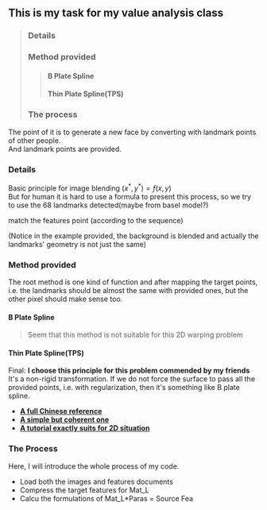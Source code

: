 ## This is my task for my value analysis class

> ### Details  
> ### Method provided
>> #### B Plate Spline
>> #### Thin Plate Spline(TPS)
> ### The process  

The point of it is to generate a new face by converting with landmark points of other people.  
And landmark points are provided.  

### Details

Basic principle for image blending $(x^*,y^*) = f(x,y)$  
But for human it is hard to use a formula to present this process, so we try to use the 68 landmarks detected(maybe from basel model?)  

match the features point (according to the sequence)  
  
(Notice in the example provided, the background is blended and actually the landmarks' geometry is not just the same)  

### Method provided

The root method is one kind of function and after mapping the target points, i.e. the landmarks should be almost the same with provided ones, but the other pixel should make sense too.

#### B Plate Spline

> Seem that this method is not suitable for this 2D warping problem  

#### Thin Plate Spline(TPS)

Final: __I choose this principle for this problem commended by my friends__  
It's a non-rigid transformation. If we do not force the surface to pass all the provided points, i.e. with regularization, then it's something like B plate spline.  

+ [**A full Chinese reference**](https://blog.csdn.net/swimmingfish2004/article/details/7666087)  
+ [**A simple but coherent one**](https://blog.csdn.net/VictoriaW/article/details/70161180)
+ [**A tutorial exactly suits for 2D situation**](https://blog.csdn.net/kill201115/article/details/77575074)  

### The Process

Here, I will introduce the whole process of my code.  

+ Load both the images and features documents  
+ Compress the target features for Mat_L  
+ Calcu the formulations of Mat_L*Paras = Source Fea  
